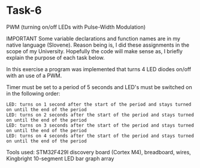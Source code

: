 # Task-6
PWM (turning on/off LEDs with Pulse-Width Modulation)

IMPORTANT Some variable declarations and function names are in my native language (Slovene). Reason being is, I did these assignments in the scope of my University. Hopefully the code will make sense as, I briefly explain the purpose of each task below.

In this exercise a program was implemented that turns 4 LED diodes on/off with an use of a PWM.

Timer must be set to a period of 5 seconds and LED's must be switched on in the following order:

	LED: turns on 1 second after the start of the period and stays turned on until the end of the period
   	LED: turns on 2 seconds after the start of the period and stays turned on until the end of the period
   	LED: turns on 3 seconds after the start of the period and stays turned on until the end of the period
   	LED: turns on 4 seconds after the start of the period and stays turned on until the end of the period

Tools used: STM32F429I discovery board (Cortex M4), breadboard, wires, Kingbright 10-segment LED bar graph array
